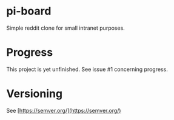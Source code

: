 # pi-board
Simple reddit clone for small intranet purposes.

# Progress
This project is yet unfinished.
See issue #1 concerning progress.

# Versioning
See [https://semver.org/](https://semver.org/)

